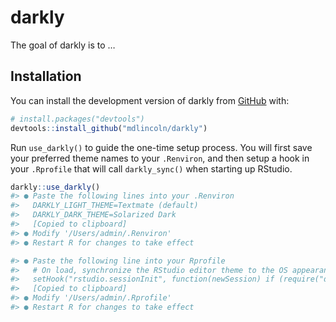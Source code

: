 
<!-- README.md is generated from README.Rmd. Please edit that file -->

# darkly

<!-- badges: start -->

<!-- badges: end -->

The goal of darkly is to …

## Installation

You can install the development version of darkly from
[GitHub](https://github.com/) with:

``` r
# install.packages("devtools")
devtools::install_github("mdlincoln/darkly")
```

Run `use_darkly()` to guide the one-time setup process. You will first
save your preferred theme names to your `.Renviron`, and then setup a
hook in your `.Rprofile` that will call `darkly_sync()` when starting up
RStudio.

``` r
darkly::use_darkly()
#> ● Paste the following lines into your .Renviron
#>   DARKLY_LIGHT_THEME=Textmate (default)
#>   DARKLY_DARK_THEME=Solarized Dark
#>   [Copied to clipboard]
#> ● Modify '/Users/admin/.Renviron'
#> ● Restart R for changes to take effect

#> ● Paste the following line into your Rprofile
#>   # On load, synchronize the RStudio editor theme to the OS appearance using the darkly package
#>   setHook("rstudio.sessionInit", function(newSession) if (require("darkly", quietly = TRUE)) darkly::darkly_sync(), #> action = "append")
#>   [Copied to clipboard]
#> ● Modify '/Users/admin/.Rprofile'
#> ● Restart R for changes to take effect
```
